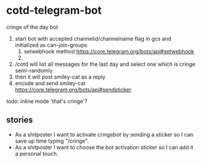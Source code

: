 # cotd-telegram-bot

cringe of the day bot

1. start bot with accepted channelid/channelname flag in gcs and initialized as can-join-groups
   1. setwebhook method <https://core.telegram.org/bots/api#setwebhook>
   2.
2. /cotd will list all messages for the last day and select one which is cringe semi-randomly
3. then it will post smiley-cat as a reply
4. encode and send smiley-cat <https://core.telegram.org/bots/api#sendsticker>

todo: inline mode 'that's cringe'?

## stories

- As a shitposter I want to activate cringebot by sending a sticker so I can save up time typing "/cringe".
- As a shitposter I want to choose the bot activation sticker so I can add it a personal touch.
